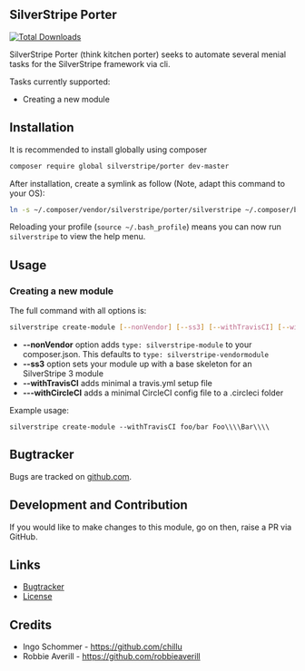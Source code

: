 ## SilverStripe Porter

[![Total Downloads](https://poser.pugx.org/silverstripe/porter/downloads.svg)](https://packagist.org/packages/silverstripe/porter)

SilverStripe Porter (think kitchen porter) seeks to automate several menial tasks for the SilverStripe framework via cli.

Tasks currently supported:
* Creating a new module

## Installation
It is recommended to install globally using composer

```sh 
composer require global silverstripe/porter dev-master
```

After installation, create a symlink as follow (Note, adapt this command to your OS):

```sh
ln -s ~/.composer/vendor/silverstripe/porter/silverstripe ~/.composer/bin/silverstripe
```

Reloading your profile (`source ~/.bash_profile`) means you can now run `silverstripe` to view the help menu.

## Usage

### Creating a new module

The full command with all options is:

```sh
silverstripe create-module [--nonVendor] [--ss3] [--withTravisCI] [--withCircleCI] [--] <module-name> <module-namespace> [<module-path>]
```
* **--nonVendor** option adds `type: silverstripe-module` to your composer.json. This defaults to `type: silverstripe-vendormodule`
* **--ss3** option sets your module up with a base skeleton for an SilverStripe 3 module
* **--withTravisCI** adds minimal a travis.yml setup file
* **---withCircleCI** adds a minimal CircleCI config file to a .circleci folder

Example usage:
```
silverstripe create-module --withTravisCI foo/bar Foo\\\\Bar\\\\
```

## Bugtracker
Bugs are tracked on [github.com](https://github.com/fspringveldt/silverstripe-porter/issues).

## Development and Contribution
If you would like to make changes to this module, go on then, raise a PR via GitHub.

## Links
* [Bugtracker](https://github.com/fspringveldt/silverstripe-porter/issues)
* [License](./LICENSE)
 
## Credits
* Ingo Schommer - https://github.com/chillu
* Robbie Averill - https://github.com/robbieaverill
